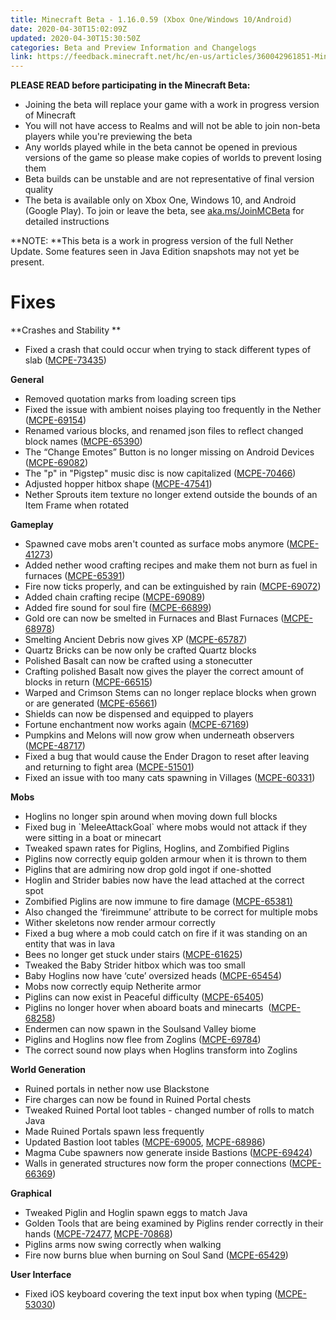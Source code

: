 ```yaml
---
title: Minecraft Beta - 1.16.0.59 (Xbox One/Windows 10/Android)
date: 2020-04-30T15:02:09Z
updated: 2020-04-30T15:30:50Z
categories: Beta and Preview Information and Changelogs
link: https://feedback.minecraft.net/hc/en-us/articles/360042961851-Minecraft-Beta-1-16-0-59-Xbox-One-Windows-10-Android
---
```


**PLEASE READ before participating in the Minecraft Beta:**

- Joining the beta will replace your game with a work in progress version of Minecraft
- You will not have access to Realms and will not be able to join non-beta players while you're previewing the beta
- Any worlds played while in the beta cannot be opened in previous versions of the game so please make copies of worlds to prevent losing them
- Beta builds can be unstable and are not representative of final version quality
- The beta is available only on Xbox One, Windows 10, and Android (Google Play). To join or leave the beta, see [aka.ms/JoinMCBeta](https://aka.ms/JoinMCBeta) for detailed instructions

**NOTE: **This beta is a work in progress version of the full Nether Update. Some features seen in Java Edition snapshots may not yet be present. 

# **Fixes** 

**Crashes and Stability ** 

- Fixed a crash that could occur when trying to stack different types of slab ([MCPE-73435](https://bugs.mojang.com/browse/MCPE-73435)) 

**General** 

- Removed quotation marks from loading screen tips 
- Fixed the issue with ambient noises playing too frequently in the Nether ([MCPE-69154](https://bugs.mojang.com/browse/MCPE-69154)) 
- Renamed various blocks, and renamed json files to reflect changed block names ([MCPE-65390](https://bugs.mojang.com/browse/MCPE-65390)) 
- The “Change Emotes” Button is no longer missing on Android Devices ([MCPE-69082](https://bugs.mojang.com/browse/MCPE-69082))  
- The "p" in "Pigstep" music disc is now capitalized ([MCPE-70466](https://bugs.mojang.com/browse/MCPE-70466)) 
- Adjusted hopper hitbox shape ([MCPE-47541](https://bugs.mojang.com/browse/MCPE-47541)) 
- Nether Sprouts item texture no longer extend outside the bounds of an Item Frame when rotated 

**Gameplay** 

- Spawned cave mobs aren't counted as surface mobs anymore ([MCPE-41273](https://bugs.mojang.com/projects/MCPE/issues/MCPE-41273)) 
- Added nether wood crafting recipes and make them not burn as fuel in furnaces ([MCPE-65391](https://bugs.mojang.com/browse/MCPE-65391))  
- Fire now ticks properly, and can be extinguished by rain ([MCPE-69072](https://bugs.mojang.com/browse/MCPE-69072)) 
- Added chain crafting recipe ([MCPE-69089](https://bugs.mojang.com/browse/MCPE-69089)) 
- Added fire sound for soul fire ([MCPE-66899](https://bugs.mojang.com/browse/MCPE-66899)) 
- Gold ore can now be smelted in Furnaces and Blast Furnaces ([MCPE-68978](https://bugs.mojang.com/browse/MCPE-68978))  
- Smelting Ancient Debris now gives XP ([MCPE-65787](https://bugs.mojang.com/browse/MCPE-65787)) 
- Quartz Bricks can be now only be crafted Quartz blocks
- Polished Basalt can now be crafted using a stonecutter 
- Crafting polished Basalt now gives the player the correct amount of blocks in return ([MCPE-66515](https://bugs.mojang.com/browse/MCPE-66515))  
- Warped and Crimson Stems can no longer replace blocks when grown or are generated ([MCPE-65661](https://bugs.mojang.com/browse/MCPE-65661))  
- Shields can now be dispensed and equipped to players 
- Fortune enchantment now works again ([MCPE-67169](https://bugs.mojang.com/browse/MCPE-67169))  
- Pumpkins and Melons will now grow when underneath observers ([MCPE-48717](https://bugs.mojang.com/browse/MCPE-48717)) 
- Fixed a bug that would cause the Ender Dragon to reset after leaving and returning to fight area ([MCPE-51501](https://bugs.mojang.com/browse/MCPE-51501))
- Fixed an issue with too many cats spawning in Villages ([MCPE-60331](https://bugs.mojang.com/browse/MCPE-60331))

**Mobs** 

- Hoglins no longer spin around when moving down full blocks 
- Fixed bug in \`MeleeAttackGoal\` where mobs would not attack if they were sitting in a boat or minecart  
- Tweaked spawn rates for Piglins, Hoglins, and Zombified Piglins 
- Piglins now correctly equip golden armour when it is thrown to them
- Piglins that are admiring now drop gold ingot if one-shotted 
- Hoglin and Strider babies now have the lead attached at the correct spot  
- Zombified Piglins are now immune to fire damage ([MCPE-65381)](https://bugs.mojang.com/browse/MCPE-65381)
- Also changed the ‘fireimmune’ attribute to be correct for multiple mobs 
- Wither skeletons now render armour correctly 
- Fixed a bug where a mob could catch on fire if it was standing on an entity that was in lava
- Bees no longer get stuck under stairs ([MCPE-61625](https://bugs.mojang.com/projects/MCPE/issues/MCPE-61625))
- Tweaked the Baby Strider hitbox which was too small
- Baby Hoglins now have ‘cute’ oversized heads ([MCPE-65454](https://bugs.mojang.com/browse/MCPE-65454))
- Mobs now correctly equip Netherite armor 
- Piglins can now exist in Peaceful difficulty ([MCPE-65405](https://bugs.mojang.com/browse/MCPE-65405)) 
- Piglins no longer hover when aboard boats and minecarts  ([MCPE-68258](https://bugs.mojang.com/browse/MCPE-68258)) 
- Endermen can now spawn in the Soulsand Valley biome 
- Piglins and Hoglins now flee from Zoglins ([MCPE-69784](https://bugs.mojang.com/browse/MCPE-69784)) 
- The correct sound now plays when Hoglins transform into Zoglins

**World Generation** 

- Ruined portals in nether now use Blackstone 
- Fire charges can now be found in Ruined Portal chests
- Tweaked Ruined Portal loot tables - changed number of rolls to match Java 
- Made Ruined Portals spawn less frequently 
- Updated Bastion loot tables ([MCPE-69005](https://bugs.mojang.com/browse/MCPE-69005), [MCPE-68986](https://bugs.mojang.com/browse/MCPE-68986))
- Magma Cube spawners now generate inside Bastions ([MCPE-69424](https://bugs.mojang.com/browse/MCPE-69424)) 
- Walls in generated structures now form the proper connections ([MCPE-66369](https://bugs.mojang.com/browse/MCPE-66369)) 

**Graphical** 

- Tweaked Piglin and Hoglin spawn eggs to match Java 
- Golden Tools that are being examined by Piglins render correctly in their hands ([MCPE-72477](https://bugs.mojang.com/browse/MCPE-72477), [MCPE-70868](https://bugs.mojang.com/browse/MCPE-70868)) 
- Piglins arms now swing correctly when walking
- Fire now burns blue when burning on Soul Sand ([MCPE-65429](https://bugs.mojang.com/browse/MCPE-65429))  

**User Interface** 

- Fixed iOS keyboard covering the text input box when typing ([MCPE-53030](https://bugs.mojang.com/browse/MCPE-53030))
